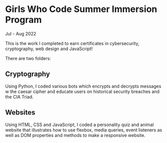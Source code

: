 # Girls Who Code Summer Immersion Program
Jul - Aug 2022

This is the work I completed to earn certificates in cybersecurity, cryptography, web design and JavaScript!

There are two folders:

<h2>Cryptography</h2>
Using Python, I coded various bots which encrypts and decrypts messages w the caesar cipher and educate users on historical security breaches and the CIA Triad. 
<br>
<h2>Websites</h2>
Using HTML, CSS and JavaScript, I coded a personality quiz and animal website that illustrates how to use flexbox, media queries, event listeners as well as DOM properties and methods to make a responsive website.
